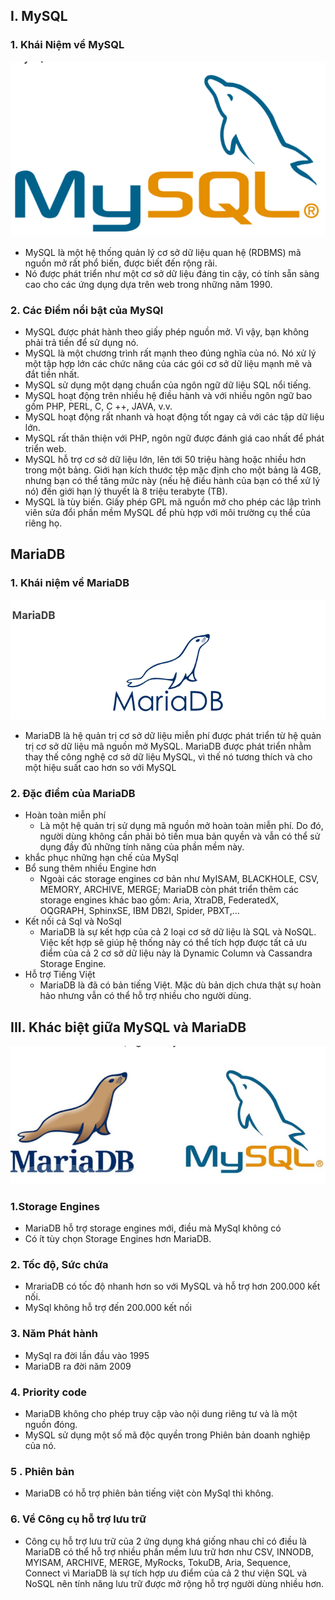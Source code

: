 ## I. MySQL
### 1. Khái Niệm về MySQL 
<img src ="img/my1.png">

- MySQL là một hệ thống quản lý cơ sở dữ liệu quan hệ (RDBMS) mã nguồn mở rất phổ biến, được biết đến rộng rãi. 
- Nó được phát triển như một cơ sở dữ liệu đáng tin cậy, có tính sẵn sàng cao cho các ứng dụng dựa trên web trong những năm 1990.
### 2. Các Điểm nổi bật của MySQl
- MySQL được phát hành theo giấy phép nguồn mở. Vì vậy, bạn không phải trả tiền để sử dụng nó.
- MySQL là một chương trình rất mạnh theo đúng nghĩa của nó. Nó xử lý một tập hợp lớn các chức năng của các gói cơ sở dữ liệu mạnh mẽ và đắt tiền nhất.
- MySQL sử dụng một dạng chuẩn của ngôn ngữ dữ liệu SQL nổi tiếng.
- MySQL hoạt động trên nhiều hệ điều hành và với nhiều ngôn ngữ bao gồm PHP, PERL, C, C ++, JAVA, v.v.
- MySQL hoạt động rất nhanh và hoạt động tốt ngay cả với các tập dữ liệu lớn.
- MySQL rất thân thiện với PHP, ngôn ngữ được đánh giá cao nhất để phát triển web.
- MySQL hỗ trợ cơ sở dữ liệu lớn, lên tới 50 triệu hàng hoặc nhiều hơn trong một bảng. Giới hạn kích thước tệp mặc định cho một bảng là 4GB, nhưng bạn có thể tăng mức này (nếu hệ điều hành của bạn có thể xử lý nó) đến giới hạn lý thuyết là 8 triệu terabyte (TB).
- MySQL là tùy biến. Giấy phép GPL mã nguồn mở cho phép các lập trình viên sửa đổi phần mềm MySQL để phù hợp với môi trường cụ thể của riêng họ.

## MariaDB 
### 1. Khái niệm về MariaDB
<img src ="img/my2.png">

- MariaDB là hệ quản trị cơ sở dữ liệu miễn phí được phát triển từ hệ quản trị cơ sở dữ liệu mã nguồn mở MySQL. MariaDB được phát triển nhằm thay thế công nghệ cơ sở dữ liệu MySQL, vì thế nó tương thích và cho một hiệu suất cao hơn so với MySQL
### 2. Đặc điểm của MariaDB
- Hoàn toàn miễn phí 
    + Là một hệ quản trị sử dụng mã nguồn mở hoàn toàn miễn phí. Do đó, người dùng không cần phải bỏ tiền mua bản quyền và vẫn có thể sử dụng đầy đủ những tính năng của phần mềm này.
- khắc phục những hạn chế của MySql 
- Bổ sung thêm nhiều Engine hơn
    + Ngoài các storage engines cơ bản như MyISAM, BLACKHOLE, CSV, MEMORY, ARCHIVE, MERGE; MariaDB còn phát triển thêm các storage engines khác bao gồm: Aria, XtraDB, FederatedX, OQGRAPH, SphinxSE, IBM DB2I, Spider, PBXT,…
- Kết nối cả Sql và NoSql
    + MariaDB là sự kết hợp của cả 2 loại cơ sở dữ liệu là SQL và NoSQL. Việc kết hợp sẽ giúp hệ thống này có thể tích hợp được tất cả ưu điểm của cả 2 cơ sở dữ liệu này là Dynamic Column và Cassandra Storage Engine.
- Hỗ trợ Tiếng Việt
    + MariaDB là đã có bản tiếng Việt. Mặc dù bản dịch chưa thật sự hoàn hảo nhưng vẫn có thể hỗ trợ nhiều cho người dùng.

## III. Khác biệt giữa MySQL và MariaDB
<img src ="img/my3.png">

### 1.Storage Engines
- MariaDB hỗ trợ storage engines mới, điều mà MySql không có 
- Có ít tùy chọn Storage Engines hơn MariaDB.
### 2. Tốc độ, Sức chứa
- MrariaDB có tốc độ nhanh hơn so với MySQL và hỗ trợ hơn 200.000 kết nối.
- MySql không hỗ trợ đến 200.000 kết nối
### 3. Năm Phát hành
- MySql ra đời lần đầu vào 1995
- MariaDB ra đời năm 2009
### 4. Priority code
- MariaDB không cho phép truy cập vào nội dung riêng tư và là một nguồn đóng.
- MySQL sử dụng một số mã độc quyền trong Phiên bản doanh nghiệp của nó.
### 5 . Phiên bản
- MariaDB có hỗ trợ phiên bản tiếng việt còn MySql thì không.
### 6. Về Công cụ hỗ trợ lưu trữ
- Công cụ hỗ trợ lưu trữ của 2 ứng dụng khá giống nhau chỉ có điều là MariaDB có thể hỗ trợ nhiều phần mềm lưu trữ hơn như CSV, INNODB, MYISAM, ARCHIVE, MERGE, MyRocks, TokuDB, Aria, Sequence, Connect vì MariaDB là sự tích hợp ưu điểm của cả 2 thư viện SQL và NoSQL nên tính năng lưu trữ được mở rộng hỗ trợ người dùng nhiều hơn.